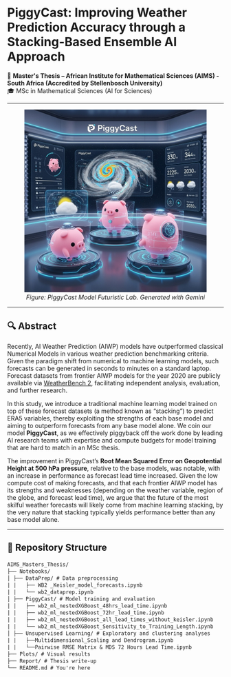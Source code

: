 # PiggyCast: Improving Weather Prediction Accuracy through a Stacking-Based Ensemble AI Approach

📍 **Master's Thesis – African Institute for Mathematical Sciences (AIMS) - South Africa (Accredited by Stellenbosch University)**  
🎓 MSc in Mathematical Sciences (AI for Sciences)

---
<figure style="text-align: center;">
  <img src="Plots/Photo/PiggyCast Lab.jpg" alt="PiggyCast Model Futuristic Lab. Generated with Gemini" width="600"/>
  <figcaption><em>Figure: PiggyCast Model Futuristic Lab. Generated with Gemini</em></figcaption>
</figure>

---



## 🔍 Abstract

Recently, AI Weather Prediction (AIWP) models have outperformed classical Numerical Models in various weather prediction benchmarking criteria. Given the paradigm shift from numerical to machine learning models, such forecasts can be generated in seconds to minutes on a standard laptop. Forecast datasets from frontier AIWP models for the year 2020 are publicly available  via [WeatherBench 2](https://github.com/pangeo-data/WeatherBench2), facilitating independent analysis, evaluation, and further research.

In this study, we introduce a traditional machine learning model trained on top of these forecast datasets (a method known as “stacking”) to predict ERA5 variables, thereby exploiting the strengths of each base model and aiming to outperform forecasts from any base model alone. We coin our model **PiggyCast**, as we effectively piggyback off the work done by leading AI research teams with expertise and compute budgets for model training that are hard to match in an MSc thesis.

The improvement in PiggyCast’s **Root Mean Squared Error on Geopotential Height at 500 hPa pressure**, relative to the base models, was notable, with an increase in performance as forecast lead time increased. Given the low compute cost of making forecasts, and that each frontier AIWP model has its strengths and weaknesses (depending on the weather variable, region of the globe, and forecast lead time), we argue that the future of the most skilful weather forecasts will likely come from machine learning stacking, by the very nature that stacking typically yields performance better than any base model alone.

---

## 📁 Repository Structure

```
AIMS_Masters_Thesis/
├── Notebooks/
│ ├── DataPrep/ # Data preprocessing
| |   ├── WB2 _Keisler_model_forecasts.ipynb
| |   └── wb2_dataprep.ipynb
│ ├── PiggyCast/ # Model training and evaluation
| |   ├── wb2_ml_nestedXGBoost_48hrs_lead_time.ipynb
| |   ├── wb2_ml_nestedXGBoost_72hr_lead_time.ipynb
| |   ├── wb2_ml_nestedXGBoost_all_lead_times_without_keisler.ipynb
| |   └── wb2_ml_nestedXGBoost_Sensitivity_to_Training_Length.ipynb
│ ├── Unsupervised Learning/ # Exploratory and clustering analyses
| |   ├──Multidimensional_Scaling and Dendrogram.ipynb
| |   └──Pairwise RMSE Matrix & MDS 72 Hours Lead Time.ipynb
├── Plots/ # Visual results
├── Report/ # Thesis write-up
└── README.md # You're here
```
